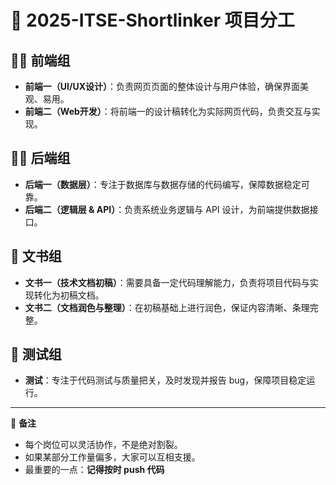 # 📢 2025-ITSE-Shortlinker 项目分工

## 👩‍💻 前端组

* **前端一（UI/UX设计）**：负责网页页面的整体设计与用户体验，确保界面美观、易用。
* **前端二（Web开发）**：将前端一的设计稿转化为实际网页代码，负责交互与实现。

## 🧑‍💻 后端组

* **后端一（数据层）**：专注于数据库与数据存储的代码编写，保障数据稳定可靠。
* **后端二（逻辑层 & API）**：负责系统业务逻辑与 API 设计，为前端提供数据接口。

## 📝 文书组

* **文书一（技术文档初稿）**：需要具备一定代码理解能力，负责将项目代码与实现转化为初稿文档。
* **文书二（文档润色与整理）**：在初稿基础上进行润色，保证内容清晰、条理完整。

## 🐞 测试组

* **测试**：专注于代码测试与质量把关，及时发现并报告 bug，保障项目稳定运行。

---

🔗 **备注**

* 每个岗位可以灵活协作，不是绝对割裂。
* 如果某部分工作量偏多，大家可以互相支援。
* 最重要的一点：**记得按时 push 代码**

